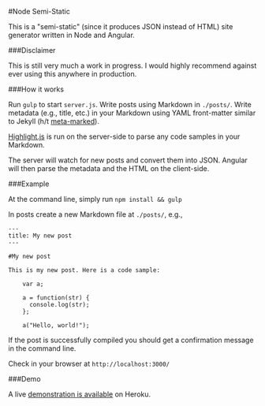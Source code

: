 #Node Semi-Static

This is a "semi-static" (since it produces JSON instead of HTML) site generator written in Node and Angular.

###Disclaimer

This is still very much a work in progress. I would highly recommend against ever using this anywhere in production.

###How it works

Run ```gulp``` to start ```server.js```. Write posts using Markdown in ```./posts/```.  Write metadata (e.g., title, etc.) in your Markdown using YAML front-matter similar to Jekyll (h/t [meta-marked](https://github.com/j201/meta-marked/)).

[Highlight.js](https://github.com/isagalaev/highlight.js) is run on the server-side to parse any code samples in your Markdown.

The server will watch for new posts and convert them into JSON.  Angular will then parse the metadata and the HTML on the client-side.

###Example

At the command line, simply run ```npm install && gulp```

In posts create a new Markdown file at ```./posts/```, e.g.,

    ---
    title: My new post
    ---

    #My new post

    This is my new post. Here is a code sample:

        var a;

        a = function(str) {
          console.log(str);
        };

        a("Hello, world!");

If the post is successfully compiled you should get a confirmation message in the command line.

Check in your browser at ```http://localhost:3000/```

###Demo

A live [demonstration is available](https://salty-gorge-5722.herokuapp.com/) on Heroku.